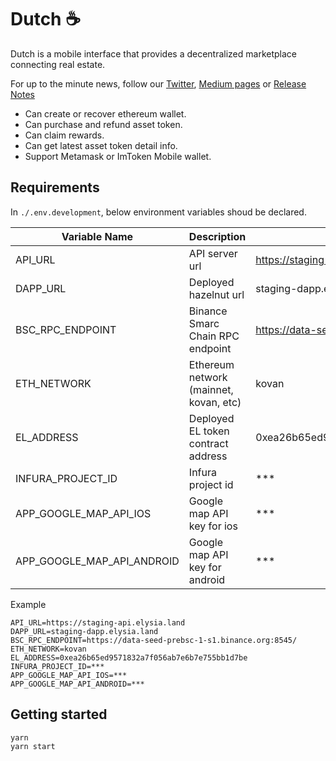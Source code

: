 # Dutch ☕

Dutch is a mobile interface that provides a decentralized marketplace connecting real estate.

For up to the minute news, follow our [Twitter](https://twitter.com/Elysia_HQ), [Medium pages](https://medium.com/@ELYSIA_HQ) or [Release Notes](https://www.notion.so/modoripage/Release-Notes-cb3dabaf23a345af81e96696b1a47602)

- Can create or recover ethereum wallet.
- Can purchase and refund asset token.
- Can claim rewards.
- Can get latest asset token detail info.
- Support Metamask or ImToken Mobile wallet.

## Requirements

In `./.env.development`, below environment variables shoud be declared.

| Variable Name              | Description                            | Example                                         |
| -------------------------- | -------------------------------------- | ----------------------------------------------- |
| API_URL                    | API server url                         | https://staging-api.elysia.land                 |
| DAPP_URL                   | Deployed hazelnut url                  | staging-dapp.elysia.land                        |
| BSC_RPC_ENDPOINT           | Binance Smarc Chain RPC endpoint       | https://data-seed-prebsc-1-s1.binance.org:8545/ |
| ETH_NETWORK                | Ethereum network (mainnet, kovan, etc) | kovan                                           |
| EL_ADDRESS                 | Deployed EL token contract address     | 0xea26b65ed9571832a7f056ab7e6b7e755bb1d7be      |
| INFURA_PROJECT_ID          | Infura project id                      | \*\*\*                                          |
| APP_GOOGLE_MAP_API_IOS     | Google map API key for ios             | \*\*\*                                          |
| APP_GOOGLE_MAP_API_ANDROID | Google map API key for android         | \*\*\*                                          |

Example

```
API_URL=https://staging-api.elysia.land
DAPP_URL=staging-dapp.elysia.land
BSC_RPC_ENDPOINT=https://data-seed-prebsc-1-s1.binance.org:8545/
ETH_NETWORK=kovan
EL_ADDRESS=0xea26b65ed9571832a7f056ab7e6b7e755bb1d7be
INFURA_PROJECT_ID=***
APP_GOOGLE_MAP_API_IOS=***
APP_GOOGLE_MAP_API_ANDROID=***
```

## Getting started

```
yarn
yarn start
```
